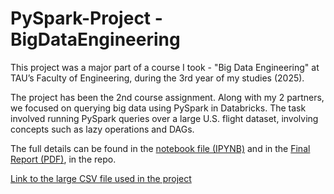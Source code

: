 # PySpark-Project - BigDataEngineering
This project was a major part of a course I took - "Big Data Engineering" at TAU’s Faculty of Engineering, during the 3rd year of my studies (2025).

The project has been the 2nd course assignment. Along with my 2 partners, we focused on querying big data using PySpark in Databricks. The task involved running PySpark queries over a large U.S. flight dataset, involving concepts such as lazy operations and DAGs.

The full details can be found in the [notebook file (IPYNB)](https://github.com/IdanKanat/PySpark-Project__BigDataEngineering/blob/005b45fb025dfeba5985f31339c72c7b8c47ead7/Ex2BigDataEngineering_PySpark_notebook_OshriMandelawiOfekShaharabaniIdanKanat_3.7.2025.ipynb) and in the [Final Report (PDF)](https://github.com/IdanKanat/PySpark-Project__BigDataEngineering/blob/3d484215f51c134018e4e2e10bea933e9ddd0ebb/Ex2BigDataEngineering%20-%20PySpark%20-%20Report%20-%20Oshri%20Mandelawi%2C%20Ofek%20Shaharabani%20%26%20Idan%20Kanat%20-%203.7.2025.pdf), in the repo. 

[Link to the large CSV file used in the project](https://drive.google.com/drive/folders/1IVQ3haFHbKQb4Hn4oQlkjfwBpgzXCGwU?usp=sharing)
